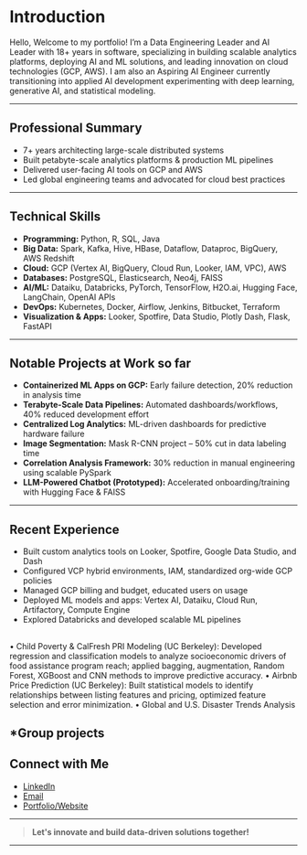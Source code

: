 # Introduction  
  
Hello, Welcome to my portfolio! I’m a Data Engineering Leader and AI Leader with 18+ years in software, specializing in building scalable analytics platforms, deploying AI and ML solutions, 
and leading innovation on cloud technologies (GCP, AWS). I am also an Aspiring AI Engineer currently transitioning into applied AI development experimenting with deep learning, generative AI, and statistical modeling.

---

##  Professional Summary

- 7+ years architecting large-scale distributed systems
- Built petabyte-scale analytics platforms & production ML pipelines
- Delivered user-facing AI tools on GCP and AWS
- Led global engineering teams and advocated for cloud best practices

---

## Technical Skills

- **Programming:** Python, R, SQL, Java
- **Big Data:** Spark, Kafka, Hive, HBase, Dataflow, Dataproc, BigQuery, AWS Redshift
- **Cloud:** GCP (Vertex AI, BigQuery, Cloud Run, Looker, IAM, VPC), AWS
- **Databases:** PostgreSQL, Elasticsearch, Neo4j, FAISS
- **AI/ML:** Dataiku, Databricks, PyTorch, TensorFlow, H2O.ai, Hugging Face, LangChain, OpenAI APIs
- **DevOps:** Kubernetes, Docker, Airflow, Jenkins, Bitbucket, Terraform
- **Visualization & Apps:** Looker, Spotfire, Data Studio, Plotly Dash, Flask, FastAPI

---

## Notable Projects at Work so far

- **Containerized ML Apps on GCP:** Early failure detection, 20% reduction in analysis time
- **Terabyte-Scale Data Pipelines:** Automated dashboards/workflows, 40% reduced development effort
- **Centralized Log Analytics:** ML-driven dashboards for predictive hardware failure
- **Image Segmentation:** Mask R-CNN project – 50% cut in data labeling time
- **Correlation Analysis Framework:** 30% reduction in manual engineering using scalable PySpark
- **LLM-Powered Chatbot (Prototyped):** Accelerated onboarding/training with Hugging Face & FAISS

---

##  Recent Experience

- Built custom analytics tools on Looker, Spotfire, Google Data Studio, and Dash
- Configured VCP hybrid environments, IAM, standardized org-wide GCP policies
- Managed GCP billing and budget, educated users on usage
- Deployed ML models and apps: Vertex AI, Dataiku, Cloud Run, Artifactory, Compute Engine
- Explored Databricks and developed scalable ML pipelines

## 
•	Child Poverty & CalFresh PRI Modeling (UC Berkeley): Developed regression and classification models to analyze socioeconomic drivers of food assistance program reach; applied bagging, augmentation, Random Forest, XGBoost and CNN methods to improve predictive accuracy.
•	Airbnb Price Prediction (UC Berkeley): Built statistical models to identify relationships between listing features and pricing, optimized feature selection and error minimization.
•	Global and U.S. Disaster Trends Analysis


*Group projects
---

## Connect with Me

- [LinkedIn](#https://www.linkedin.com/in/kirthishanbhag/)
- [Email](#)
- [Portfolio/Website](#)

---

> **Let's innovate and build data-driven solutions together!**

---



